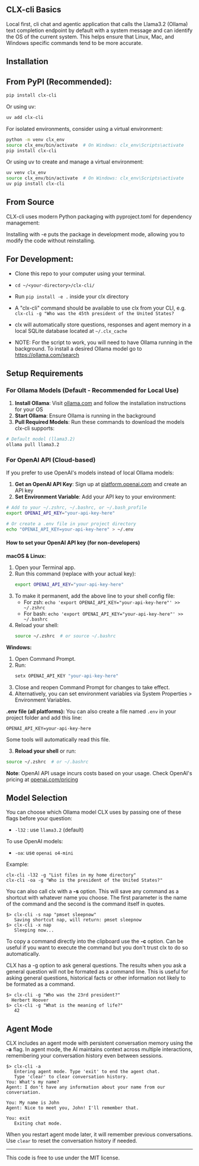 ## CLX-cli Basics

Local first, cli chat and agentic application that calls the Llama3.2 (Ollama) text completion endpoint by default with a system message and can identify the OS of the current system. This helps ensure that Linux, Mac, and Windows specific commands tend to be more accurate.

## Installation

## From PyPI (Recommended):
```bash
pip install clx-cli
```

Or using uv:
```bash
uv add clx-cli
```

For isolated environments, consider using a virtual environment:
```bash
python -m venv clx_env
source clx_env/bin/activate  # On Windows: clx_env\Scripts\activate
pip install clx-cli
```

Or using uv to create and manage a virtual environment:
```bash
uv venv clx_env
source clx_env/bin/activate  # On Windows: clx_env\Scripts\activate
uv pip install clx-cli
```

## From Source
CLX-cli uses modern Python packaging with pyproject.toml for dependency management:

Installing with -e puts the package in development mode, allowing you to modify the code without reinstalling.

## For Development: 
- Clone this repo to your computer using your terminal.
- `cd ~/<your-directory>/clx-cli/`
- Run `pip install -e .` inside your clx directory

- A "clx-cli" command should be available to use clx from your CLI, e.g. `clx-cli -g "Who was the 45th president of the United States?`

- clx will automatically store questions, responses and agent memory in a local SQLite database located at `~/.clx_cache`

- NOTE: For the script to work, you will need to have Ollama running in the background. To install a desired Ollama model go to https://ollama.com/search

## Setup Requirements

### For Ollama Models (Default - Recommended for Local Use)

1. **Install Ollama**: Visit [ollama.com](https://ollama.com) and follow the installation instructions for your OS
2. **Start Ollama**: Ensure Ollama is running in the background
3. **Pull Required Models**: Run these commands to download the models clx-cli supports:

```bash
# Default model (llama3.2)
ollama pull llama3.2
```

### For OpenAI API (Cloud-based)

If you prefer to use OpenAI's models instead of local Ollama models:

1. **Get an OpenAI API Key**: Sign up at [platform.openai.com](https://platform.openai.com) and create an API key
2. **Set Environment Variable**: Add your API key to your environment:

```bash
# Add to your ~/.zshrc, ~/.bashrc, or ~/.bash_profile
export OPENAI_API_KEY="your-api-key-here"

# Or create a .env file in your project directory
echo "OPENAI_API_KEY=your-api-key-here" > ~/.env
```

#### How to set your OpenAI API key (for non-developers)

**macOS & Linux:**
1. Open your Terminal app.
2. Run this command (replace with your actual key):
   ```bash
   export OPENAI_API_KEY="your-api-key-here"
   ```
3. To make it permanent, add the above line to your shell config file:
   - For zsh: `echo 'export OPENAI_API_KEY="your-api-key-here"' >> ~/.zshrc`
   - For bash: `echo 'export OPENAI_API_KEY="your-api-key-here"' >> ~/.bashrc`
4. Reload your shell:
   ```bash
   source ~/.zshrc  # or source ~/.bashrc
   ```

**Windows:**
1. Open Command Prompt.
2. Run:
   ```cmd
   setx OPENAI_API_KEY "your-api-key-here"
   ```
3. Close and reopen Command Prompt for changes to take effect.
4. Alternatively, you can set environment variables via System Properties > Environment Variables.

**.env file (all platforms):**
You can also create a file named `.env` in your project folder and add this line:
```
OPENAI_API_KEY=your-api-key-here
```
Some tools will automatically read this file.

3. **Reload your shell** or run:
```bash
source ~/.zshrc  # or ~/.bashrc
```

**Note**: OpenAI API usage incurs costs based on your usage. Check OpenAI's pricing at [openai.com/pricing](https://openai.com/pricing)


## Model Selection
  
You can choose which Ollama model CLX uses by passing one of these flags before your question:
  
- `-l32` : use `llama3.2` (default)  

To use OpenAI models: 
- `-oa`: use `openai o4-mini`
  
Example:
  
```
clx-cli -l32 -g "List files in my home directory"
clx-cli -oa -g "Who is the president of the United States?"
```

You can also call clx with a **-s** option. This will save any command as a shortcut with whatever name you choose. The first parameter is the name of the command and the second is the command itself in quotes.

```
$> clx-cli -s nap "pmset sleepnow"
   Saving shortcut nap, will return: pmset sleepnow
$> clx-cli -x nap
   Sleeping now...
```

To copy a command directly into the clipboard use the **-c** option. Can be useful if you want to execute the command but you don't trust clx to do so automatically.

CLX has a -g option to ask general questions. The results when you ask a general question will not be formated as a command line. This is useful for asking general questions, historical facts or other information not likely to be formated as a command.

```
$> clx-cli -g "Who was the 23rd president?"
  Herbert Hoover
$> clx-cli -g "What is the meaning of life?"
   42
```

## Agent Mode

CLX includes an agent mode with persistent conversation memory using the **-a** flag. In agent mode, the AI maintains context across multiple interactions, remembering your conversation history even between sessions.

```
$> clx-cli -a
   Entering agent mode. Type 'exit' to end the agent chat.
   Type 'clear' to clear conversation history.
You: What's my name?
Agent: I don't have any information about your name from our conversation.

You: My name is John
Agent: Nice to meet you, John! I'll remember that.

You: exit
   Exiting chat mode.
```

When you restart agent mode later, it will remember previous conversations. Use `clear` to reset the conversation history if needed.

---

This code is free to use under the MIT license.

